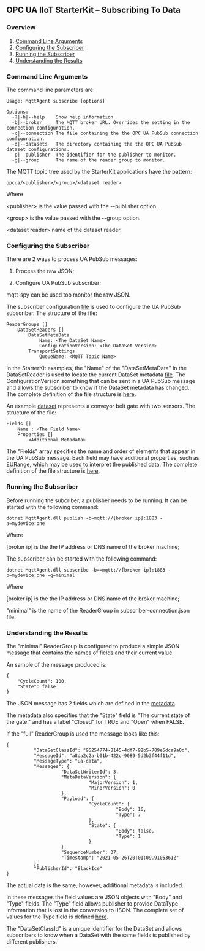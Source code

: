 ## OPC UA IIoT StarterKit – Subscribing To Data
### Overview

1. [Command Line Arguments](#1)
2. [Configuring the Subscriber](#2)
3. [Running the Subscriber](#3)
4. [Understanding the Results](#4)

### <a name='1'>Command Line Arguments

The command line parameters are:
```
Usage: MqttAgent subscribe [options]

Options:
  -?|-h|--help    Show help information
  -b|--broker     The MQTT broker URL. Overrides the setting in the connection configuration.
  -c|--connection The file containing the the OPC UA PubSub connection configuration.
  -d|--datasets   The directory containing the the OPC UA PubSub dataset configurations.
  -p|--publisher  The identifier for the publisher to monitor.
  -g|--group      The name of the reader group to monitor.
```
The MQTT topic tree used by the StarterKit applications have the pattern:
```
opcua/<publisher>/<group>/<dataset reader>
```
Where 

&lt;publisher&gt; is the value passed with the --publisher option. 

&lt;group&gt; is the value passed with the --group option. 

&lt;dataset reader&gt; name of the dataset reader. 

### <a name='2'>Configuring the Subscriber

There are 2 ways to process UA PubSub messages: 
 
1) Process the raw JSON; 

2) Configure UA PubSub subscriber; 

mqtt-spy can be used too monitor the raw JSON. 

The subscriber configuration [file](https://github.com/OPCF-Members/UA-IIoT-StarterKit/blob/master/MqttAgent/config/subscriber-connection.json) is used to configure the UA PubSub subscriber. The structure of the file: 

    ReaderGroups []
        DataSetReaders []
            DataSetMetaData
                Name: <The DataSet Name>
                ConfigurationVersion: <The DataSet Version>
            TransportSettings
                QueueName: <MQTT Topic Name>

In the StarterKit examples, the "Name" of the "DataSetMetaData" in the DataSetReader is used to locate the current DataSet metadata [file](https://github.com/OPCF-Members/UA-IIoT-StarterKit/blob/master/MqttAgent/config/datasets/gate.json). The ConfigurationVersion something that can be sent in a UA PubSub message and allows the subscriber to know if the DataSet metadata has changed. The complete definition of the file structure is [here](https://reference.opcfoundation.org/v104/Core/docs/Part14/6.2.6/#6.2.6.5.1).

An example [dataset](https://github.com/OPCF-Members/UA-IIoT-StarterKit/blob/master/MqttAgent/config/datasets/gate.json) represents a conveyor belt gate with two sensors. The structure of the file: 

    Fields []
        Name : <The Field Name>
        Properties []
            <Additional Metadata>

The "Fields" array specifies the name and order of elements that appear in the UA PubSub message. Each field may have additional properties, such as EURange, which may be used to interpret the published data. The complete definition of the file structure is [here](https://reference.opcfoundation.org/v104/Core/docs/Part14/6.2.2/#6.2.2.1.2).

### <a name='3'>Running the Subscriber

Before running the subcriber, a publisher needs to be running. It can be started with the following command:
```
dotnet MqttAgent.dll publish -b=mqtt://[broker ip]:1883 -a=mydevice:one
```
Where 

[broker ip] is the the IP address or DNS name of the broker machine; 

The subscriber can be started with the following command:
```
dotnet MqttAgent.dll subscribe -b==mqtt://[broker ip]:1883 -p=mydevice:one -g=minimal
```

Where 

[broker ip] is the the IP address or DNS name of the broker machine; 

"minimal" is the name of the ReaderGroup in subscriber-connection.json file.

### <a name='4'>Understanding the Results

The "minimal" ReaderGroup is configured to produce a simple JSON message that contains the names of fields and their current value. 

An sample of the message produced is:

```
{
    "CycleCount": 100,
    "State": false
}
```
The JSON message has 2 fields which are defined in the [metadata](https://github.com/OPCF-Members/UA-IIoT-StarterKit/blob/master/MqttAgent/config/datasets/gate.json). 

The metadata also specifies that the "State" field is "The current state of the gate." and has a label "Closed" for TRUE and "Open" when FALSE. 

If the "full" ReaderGroup is used the message looks like this: 

```
{
          "DataSetClassId": "95254774-8145-4df7-92b5-789e5dca9a0d",
          "MessageId": "a8da2c2a-b01b-422c-9089-5d2b3f44f11d",
          "MessageType": "ua-data",
          "Messages": {
                    "DataSetWriterId": 3,
                    "MetaDataVersion": {
                              "MajorVersion": 1,
                              "MinorVersion": 0
                    },
                    "Payload": {
                              "CycleCount": {
                                        "Body": 16,
                                        "Type": 7
                              },
                              "State": {
                                        "Body": false,
                                        "Type": 1
                              }
                    },
                    "SequenceNumber": 37,
                    "Timestamp": "2021-05-26T20:01:09.9105361Z"
          },
          "PublisherId": "BlackIce"
}
```
The actual data is the same, however, additional metadata is included. 

In these messages the field values are JSON objects with "Body" and "Type" fields. The "Type" field allows publisher to provide DataType information that is lost in the conversion to JSON. The complete set of values for the Type field is defined [here](https://reference.opcfoundation.org/Core/docs/Part6/5.1.2/).

The "DataSetClassId" is a unique identifier for the DataSet and allows subscribers to know when a DataSet with the same fields is published by different publishers.  